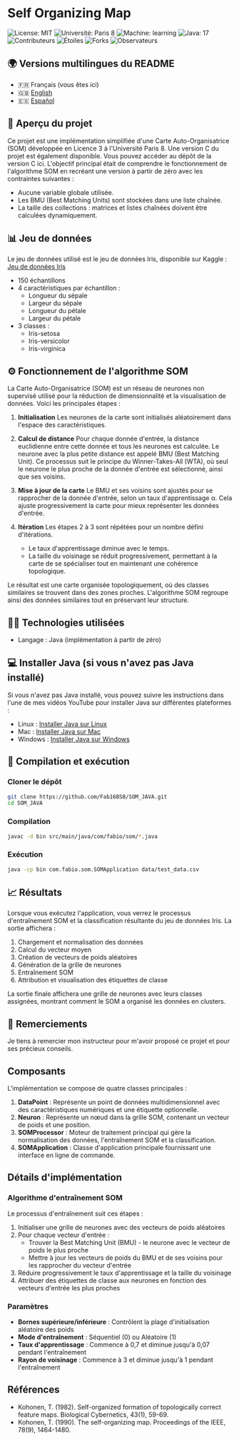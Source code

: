 # Self Organizing Map

![License: MIT](https://img.shields.io/badge/License-MIT-yellow.svg)
![Université: Paris 8](https://img.shields.io/badge/Université-Paris%208-blue)
![Machine: learning](https://img.shields.io/badge/Machine-Learning-orange)
![Java: 17](https://img.shields.io/badge/Java-17-red)
![Contributeurs](https://img.shields.io/badge/Contributeurs-1-brightgreen)
![Étoiles](https://img.shields.io/badge/Étoiles-0-lightgrey)
![Forks](https://img.shields.io/badge/Forks-0-lightgrey)
![Observateurs](https://img.shields.io/badge/Observateurs-0-lightgrey)

## 🌍 Versions multilingues du README

- 🇫🇷 Français (vous êtes ici)
- 🇬🇧 [English](README.md)
- 🇪🇸 [Español](README.es.md)

## 📘 Aperçu du projet

Ce projet est une implémentation simplifiée d'une Carte Auto-Organisatrice (SOM) développée en Licence 3 à l'Université Paris 8. Une version C du projet est également disponible. Vous pouvez accéder au dépôt de la version C ici. L'objectif principal était de comprendre le fonctionnement de l'algorithme SOM en recréant une version à partir de zéro avec les contraintes suivantes :

- Aucune variable globale utilisée.
- Les BMU (Best Matching Units) sont stockées dans une liste chaînée.
- La taille des collections : matrices et listes chaînées doivent être calculées dynamiquement.

## 📊 Jeu de données

Le jeu de données utilisé est le jeu de données Iris, disponible sur Kaggle :
[Jeu de données Iris](https://www.kaggle.com/datasets/uciml/iris)

- 150 échantillons
- 4 caractéristiques par échantillon :
  - Longueur du sépale
  - Largeur du sépale
  - Longueur du pétale
  - Largeur du pétale
- 3 classes :
  - Iris-setosa
  - Iris-versicolor
  - Iris-virginica

## ⚙️ Fonctionnement de l'algorithme SOM

La Carte Auto-Organisatrice (SOM) est un réseau de neurones non supervisé utilisé pour la réduction de dimensionnalité et la visualisation de données. Voici les principales étapes :

1. **Initialisation**
   Les neurones de la carte sont initialisés aléatoirement dans l'espace des caractéristiques.

2. **Calcul de distance**
   Pour chaque donnée d'entrée, la distance euclidienne entre cette donnée et tous les neurones est calculée.
   Le neurone avec la plus petite distance est appelé BMU (Best Matching Unit). Ce processus suit le principe du Winner-Takes-All (WTA), où seul le neurone le plus proche de la donnée d'entrée est sélectionné, ainsi que ses voisins.

3. **Mise à jour de la carte**
   Le BMU et ses voisins sont ajustés pour se rapprocher de la donnée d'entrée, selon un taux d'apprentissage α. Cela ajuste progressivement la carte pour mieux représenter les données d'entrée.

4. **Itération**
   Les étapes 2 à 3 sont répétées pour un nombre défini d'itérations.
   - Le taux d'apprentissage diminue avec le temps.
   - La taille du voisinage se réduit progressivement, permettant à la carte de se spécialiser tout en maintenant une cohérence topologique.

Le résultat est une carte organisée topologiquement, où des classes similaires se trouvent dans des zones proches. L'algorithme SOM regroupe ainsi des données similaires tout en préservant leur structure.

## 🧑‍💻 Technologies utilisées

- Langage : Java (implémentation à partir de zéro)

## 💻 Installer Java (si vous n'avez pas Java installé)

Si vous n'avez pas Java installé, vous pouvez suivre les instructions dans l'une de mes vidéos YouTube pour installer Java sur différentes plateformes :

- Linux : [Installer Java sur Linux](https://www.youtube.com/watch?v=example1)
- Mac : [Installer Java sur Mac](https://www.youtube.com/watch?v=example2)
- Windows : [Installer Java sur Windows](https://www.youtube.com/watch?v=example3)

## 📝 Compilation et exécution

### Cloner le dépôt

```bash
git clone https://github.com/Fab16BSB/SOM_JAVA.git
cd SOM_JAVA
```

### Compilation

```bash
javac -d bin src/main/java/com/fabio/som/*.java
```

### Exécution

```bash
java -cp bin com.fabio.som.SOMApplication data/test_data.csv
```

## 📈 Résultats

Lorsque vous exécutez l'application, vous verrez le processus d'entraînement SOM et la classification résultante du jeu de données Iris. La sortie affichera :

1. Chargement et normalisation des données
2. Calcul du vecteur moyen
3. Création de vecteurs de poids aléatoires
4. Génération de la grille de neurones
5. Entraînement SOM
6. Attribution et visualisation des étiquettes de classe

La sortie finale affichera une grille de neurones avec leurs classes assignées, montrant comment le SOM a organisé les données en clusters.

## 🙌 Remerciements

Je tiens à remercier mon instructeur pour m'avoir proposé ce projet et pour ses précieux conseils.

## Composants

L'implémentation se compose de quatre classes principales :

1. **DataPoint** : Représente un point de données multidimensionnel avec des caractéristiques numériques et une étiquette optionnelle.
2. **Neuron** : Représente un nœud dans la grille SOM, contenant un vecteur de poids et une position.
3. **SOMProcessor** : Moteur de traitement principal qui gère la normalisation des données, l'entraînement SOM et la classification.
4. **SOMApplication** : Classe d'application principale fournissant une interface en ligne de commande.

## Détails d'implémentation

### Algorithme d'entraînement SOM

Le processus d'entraînement suit ces étapes :

1. Initialiser une grille de neurones avec des vecteurs de poids aléatoires
2. Pour chaque vecteur d'entrée :
   - Trouver la Best Matching Unit (BMU) - le neurone avec le vecteur de poids le plus proche
   - Mettre à jour les vecteurs de poids du BMU et de ses voisins pour les rapprocher du vecteur d'entrée
3. Réduire progressivement le taux d'apprentissage et la taille du voisinage
4. Attribuer des étiquettes de classe aux neurones en fonction des vecteurs d'entrée les plus proches

### Paramètres

- **Bornes supérieure/inférieure** : Contrôlent la plage d'initialisation aléatoire des poids
- **Mode d'entraînement** : Séquentiel (0) ou Aléatoire (1)
- **Taux d'apprentissage** : Commence à 0,7 et diminue jusqu'à 0,07 pendant l'entraînement
- **Rayon de voisinage** : Commence à 3 et diminue jusqu'à 1 pendant l'entraînement

## Références

- Kohonen, T. (1982). Self-organized formation of topologically correct feature maps. Biological Cybernetics, 43(1), 59-69.
- Kohonen, T. (1990). The self-organizing map. Proceedings of the IEEE, 78(9), 1464-1480.
